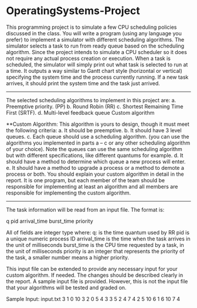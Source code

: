 # OperatingSystems-Project

This programming project is to simulate a few CPU scheduling policies discussed in the
class. You will write a program (using any language you prefer) to implement a simulator
with different scheduling algorithms. The simulator selects a task to run from ready
queue based on the scheduling algorithm. Since the project intends to simulate a CPU
scheduler so it does not require any actual process creation or execution. When a task is
scheduled, the simulator will simply print out what task is selected to run at a time. It
outputs a way similar to Gantt chart style (horizontal or vertical) specifying the system
time and the process currently running. If a new task arrives, it should print the
system time and the task just arrived.

________________________________________________________________

The selected scheduling algorithms to implement in this project are: 
a. Preemptive priority. (PP)
b. Round Robin (RR)
c. Shortest Remaining Time First (SRTF).
d. Multi-level feedback queue Custom algorithm

**Custom Algorithm:
This algorithm is yours to design, though it must meet the following criteria:
a. It should be preemptive.
b. It should have 3 level queues.
c. Each queue should use a scheduling algorithm. (you can use the algorithms you
implemented in parts a – c or any other scheduling algorithm of your choice).
Note the queues can use the same scheduling algorithm but with different
specifications, like different quantums for example.
d. It should have a method to determine which queue a new process will enter.
e. It should have a method to upgrade a process or a method to demote a process
or both.
You should explain your custom algorithm in detail in the report.
It is one program, but each member of the team should be responsible for implementing
at least an algorithm and all members are responsible for implementing the custom
algorithm.

________________________________________________________________


The task information will be read from an input file. The format is:

q
pid arrival_time burst_time priority

All of fields are integer type where:
 q: is the time quantum used by RR
 pid is a unique numeric process ID
 arrival_time is the time when the task arrives in the unit of milliseconds
 burst_time is the CPU time requested by a task, in the unit of milliseconds
 priority is an integer that represents the priority of the task, a smaller number means a higher priority.
 
This input file can be extended to provide any necessary input for your custom algorithm.
If needed. The changes should be described clearly in the report.
A sample input file is provided. However, this is not the input file that your algorithms
will be tested and graded on.

Sample Input: input.txt
3
1 0 10 3
2 0 5 4
3 3 5 2
4 7 4 2
5 10 6 1
6 10 7 4


